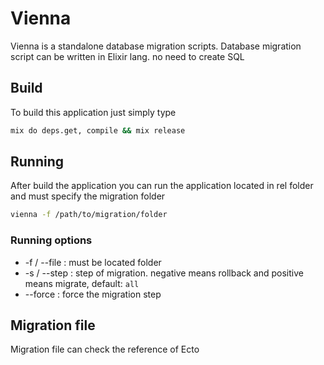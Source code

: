 # Vienna

Vienna is a standalone database migration scripts. Database migration script can be written in Elixir lang. no need to create SQL

## Build

To build this application just simply type
```bash
mix do deps.get, compile && mix release
```

## Running
After build the application you can run the application located in rel folder and must specify the migration folder

```bash
vienna -f /path/to/migration/folder
```

### Running options
- -f / --file : must be located folder
- -s / --step : step of migration. negative means rollback and positive means migrate, default: `all`
- --force : force the migration step

## Migration file
Migration file can check the reference of Ecto
